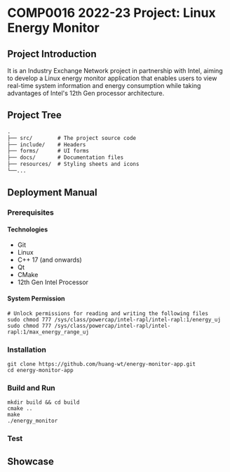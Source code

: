 # COMP0016 2022-23 Project: Linux Energy Monitor

## Project Introduction
It is an Industry Exchange Network project in partnership with Intel, aiming to develop a Linux energy monitor application that enables users to view real-time system information and energy consumption while taking advantages of Intel's 12th Gen processor architecture.

## Project Tree
```txt
.
├── src/        # The project source code
├── include/    # Headers
├── forms/      # UI forms
├── docs/       # Documentation files
├── resources/  # Styling sheets and icons
└──...
```

## Deployment Manual
### Prerequisites
#### Technologies
- Git
- Linux
- C++ 17 (and onwards)
- Qt
- CMake
- 12th Gen Intel Processor
#### System Permission
```shell
# Unlock permissions for reading and writing the following files
sudo chmod 777 /sys/class/powercap/intel-rapl/intel-rapl:1/energy_uj
sudo chmod 777 /sys/class/powercap/intel-rapl/intel-rapl:1/max_energy_range_uj
```

### Installation
```shell
git clone https://github.com/huang-wt/energy-monitor-app.git
cd energy-monitor-app
```

### Build and Run
```shell
mkdir build && cd build
cmake ..
make
./energy_monitor
```

### Test

## Showcase

